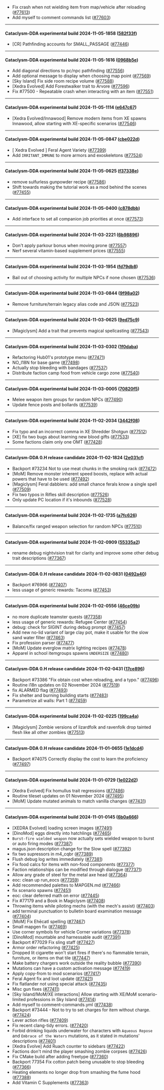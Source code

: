 * Fix crash when not wielding item from map/vehicle after reloading ([#77613](https://github.com/CleverRaven/Cataclysm-DDA/pull/77613))
* Add myself to comment commands list ([#77603](https://github.com/CleverRaven/Cataclysm-DDA/pull/77603))

---

#### Cataclysm-DDA experimental build 2024-11-05-1858 ([582f33f](https://github.com/CleverRaven/Cataclysm-DDA/releases/tag/cdda-experimental-2024-11-05-1858))

* [CR] Pathfinding accounts for SMALL_PASSAGE ([#77446](https://github.com/CleverRaven/Cataclysm-DDA/pull/77446))

---

#### Cataclysm-DDA experimental build 2024-11-05-1616 ([0968b5e](https://github.com/CleverRaven/Cataclysm-DDA/releases/tag/cdda-experimental-2024-11-05-1616))

* Add diagonal directions to pc/npc pathfinding ([#77556](https://github.com/CleverRaven/Cataclysm-DDA/pull/77556))
* Add optional message to display when choosing map point ([#77569](https://github.com/CleverRaven/Cataclysm-DDA/pull/77569))
* [Sky Island] Fix side room recipe volume ([#77588](https://github.com/CleverRaven/Cataclysm-DDA/pull/77588))
* [Xedra Evolved] Add Forestwalker trait to Arvore ([#77596](https://github.com/CleverRaven/Cataclysm-DDA/pull/77596))
* Fix #77500 - Repeatable crash when interacting with an item ([#77551](https://github.com/CleverRaven/Cataclysm-DDA/pull/77551))

---

#### Cataclysm-DDA experimental build 2024-11-05-1114 ([e647c67](https://github.com/CleverRaven/Cataclysm-DDA/releases/tag/cdda-experimental-2024-11-05-1114))

* [Xedra Evolved/Innawood] Remove modern items from XE spawns Innawood, allow starting with XE-specific scenarios ([#77546](https://github.com/CleverRaven/Cataclysm-DDA/pull/77546))

---

#### Cataclysm-DDA experimental build 2024-11-05-0847 ([cbe022d](https://github.com/CleverRaven/Cataclysm-DDA/releases/tag/cdda-experimental-2024-11-05-0847))

* [ Xedra Evolved ] Feral Agent Variety ([#77399](https://github.com/CleverRaven/Cataclysm-DDA/pull/77399))
* Add `IRRITANT_IMMUNE` to more armors and exoskeletons ([#77524](https://github.com/CleverRaven/Cataclysm-DDA/pull/77524))

---

#### Cataclysm-DDA experimental build 2024-11-05-0625 ([f37338e](https://github.com/CleverRaven/Cataclysm-DDA/releases/tag/cdda-experimental-2024-11-05-0625))

* remove sulfurless gunpowder recipe ([#77586](https://github.com/CleverRaven/Cataclysm-DDA/pull/77586))
* Shift towards making the tutorial work as a mod behind the scenes ([#77455](https://github.com/CleverRaven/Cataclysm-DDA/pull/77455))

---

#### Cataclysm-DDA experimental build 2024-11-05-0400 ([c878dbb](https://github.com/CleverRaven/Cataclysm-DDA/releases/tag/cdda-experimental-2024-11-05-0400))

* Add interface to set all companion job priorities at once ([#77573](https://github.com/CleverRaven/Cataclysm-DDA/pull/77573))

---

#### Cataclysm-DDA experimental build 2024-11-03-2221 ([6b98896](https://github.com/CleverRaven/Cataclysm-DDA/releases/tag/cdda-experimental-2024-11-03-2221))

* Don't apply parkour bonus when moving prone ([#77557](https://github.com/CleverRaven/Cataclysm-DDA/pull/77557))
* Nerf several vitamin-based supplement prices ([#77555](https://github.com/CleverRaven/Cataclysm-DDA/pull/77555))

---

#### Cataclysm-DDA experimental build 2024-11-03-1954 ([fd79db8](https://github.com/CleverRaven/Cataclysm-DDA/releases/tag/cdda-experimental-2024-11-03-1954))

* Bail out of choosing activity for multiple NPCs if none chosen ([#77536](https://github.com/CleverRaven/Cataclysm-DDA/pull/77536))

---

#### Cataclysm-DDA experimental build 2024-11-03-0844 ([9f98a02](https://github.com/CleverRaven/Cataclysm-DDA/releases/tag/cdda-experimental-2024-11-03-0844))

* Remove furniture/terrain legacy alias code and JSON ([#77523](https://github.com/CleverRaven/Cataclysm-DDA/pull/77523))

---

#### Cataclysm-DDA experimental build 2024-11-03-0625 ([9ed75c9](https://github.com/CleverRaven/Cataclysm-DDA/releases/tag/cdda-experimental-2024-11-03-0625))

* [Magiclysm] Add a trait that prevents magical spellcasting ([#77543](https://github.com/CleverRaven/Cataclysm-DDA/pull/77543))

---

#### Cataclysm-DDA experimental build 2024-11-03-0302 ([1f0daba](https://github.com/CleverRaven/Cataclysm-DDA/releases/tag/cdda-experimental-2024-11-03-0302))

* Refactoring Hub01's prototype menu ([#77471](https://github.com/CleverRaven/Cataclysm-DDA/pull/77471))
* NO_I18N for base game ([#77498](https://github.com/CleverRaven/Cataclysm-DDA/pull/77498))
* Actually stop bleeding with bandages ([#77537](https://github.com/CleverRaven/Cataclysm-DDA/pull/77537))
* Distribute faction camp food from vehicle cargo zone ([#77540](https://github.com/CleverRaven/Cataclysm-DDA/pull/77540))

---

#### Cataclysm-DDA experimental build 2024-11-03-0005 ([70820f5](https://github.com/CleverRaven/Cataclysm-DDA/releases/tag/cdda-experimental-2024-11-03-0005))

* Melee weapon item groups for random NPCs ([#77490](https://github.com/CleverRaven/Cataclysm-DDA/pull/77490))
* Update fence posts and bollards ([#77539](https://github.com/CleverRaven/Cataclysm-DDA/pull/77539))

---

#### Cataclysm-DDA experimental build 2024-11-02-2034 ([3442f08](https://github.com/CleverRaven/Cataclysm-DDA/releases/tag/cdda-experimental-2024-11-02-2034))

* Fix typo and an incorrect comma in XE Shredder Shotgun ([#77512](https://github.com/CleverRaven/Cataclysm-DDA/pull/77512))
* [XE] fix two bugs about learning new blood gifts ([#77533](https://github.com/CleverRaven/Cataclysm-DDA/pull/77533))
* Some factions claim only one OMT ([#77428](https://github.com/CleverRaven/Cataclysm-DDA/pull/77428))

---

#### Cataclysm-DDA 0.H release candidate 2024-11-02-1824 ([2e031cf](https://github.com/CleverRaven/Cataclysm-DDA/releases/tag/cdda-0.H-2024-11-02-1824))

* Backport #73234 Not to use meat chunks in the smoking rack ([#77472](https://github.com/CleverRaven/Cataclysm-DDA/pull/77472))
* [MoM] Remove monster inherent speed boosts, replace with actual powers that have to be used ([#77492](https://github.com/CleverRaven/Cataclysm-DDA/pull/77492))
* [Magiclysm] Feral dabblers: add small chance ferals know a single spell ([#77509](https://github.com/CleverRaven/Cataclysm-DDA/pull/77509))
* Fix two typos in Rifles skill description ([#77526](https://github.com/CleverRaven/Cataclysm-DDA/pull/77526))
* Only update PC location if it's inbounds ([#77528](https://github.com/CleverRaven/Cataclysm-DDA/pull/77528))

---

#### Cataclysm-DDA experimental build 2024-11-02-1735 ([a7fc626](https://github.com/CleverRaven/Cataclysm-DDA/releases/tag/cdda-experimental-2024-11-02-1735))

* Balance/fix ranged weapon selection for random NPCs ([#77510](https://github.com/CleverRaven/Cataclysm-DDA/pull/77510))

---

#### Cataclysm-DDA experimental build 2024-11-02-0909 ([55335a2](https://github.com/CleverRaven/Cataclysm-DDA/releases/tag/cdda-experimental-2024-11-02-0909))

* rename debug nightvision trait for clarity and improve some other debug trait descriptions ([#77367](https://github.com/CleverRaven/Cataclysm-DDA/pull/77367))

---

#### Cataclysm-DDA 0.H release candidate 2024-11-02-0831 ([0492a40](https://github.com/CleverRaven/Cataclysm-DDA/releases/tag/cdda-0.H-2024-11-02-0831))

* Backport #76966 ([#77407](https://github.com/CleverRaven/Cataclysm-DDA/pull/77407))
* less usage of generic rewards: Tacoma ([#77453](https://github.com/CleverRaven/Cataclysm-DDA/pull/77453))

---

#### Cataclysm-DDA experimental build 2024-11-02-0556 ([46ce09b](https://github.com/CleverRaven/Cataclysm-DDA/releases/tag/cdda-experimental-2024-11-02-0556))

* no more duplicate teamster quests ([#77358](https://github.com/CleverRaven/Cataclysm-DDA/pull/77358))
* less usage of generic rewards: Refugee Center ([#77454](https://github.com/CleverRaven/Cataclysm-DDA/pull/77454))
* debug: check for SIGINT during debug prompt ([#77457](https://github.com/CleverRaven/Cataclysm-DDA/pull/77457))
* Add new no-lid variant of large clay pot, make it usable for the slow sand water filter ([#77463](https://github.com/CleverRaven/Cataclysm-DDA/pull/77463))
* Fix profession parser ([#77477](https://github.com/CleverRaven/Cataclysm-DDA/pull/77477))
* [MoM] Update everglow matrix lighting recipes ([#77478](https://github.com/CleverRaven/Cataclysm-DDA/pull/77478))
* Apparel in school itemgroups spawns ``UNDERSIZE`` ([#77480](https://github.com/CleverRaven/Cataclysm-DDA/pull/77480))

---

#### Cataclysm-DDA 0.H release candidate 2024-11-02-0431 ([17ce896](https://github.com/CleverRaven/Cataclysm-DDA/releases/tag/cdda-0.H-2024-11-02-0431))

* Backport #73386 "Fix obtain cost when reloading, and a typo." ([#77496](https://github.com/CleverRaven/Cataclysm-DDA/pull/77496))
* Routine i18n updates on 02 November 2024 ([#77519](https://github.com/CleverRaven/Cataclysm-DDA/pull/77519))
* fix ALARMED flag ([#77493](https://github.com/CleverRaven/Cataclysm-DDA/pull/77493))
* Fix shelter and burning building starts ([#77483](https://github.com/CleverRaven/Cataclysm-DDA/pull/77483))
* Parametrize all walls: Part 1 ([#77459](https://github.com/CleverRaven/Cataclysm-DDA/pull/77459))

---

#### Cataclysm-DDA experimental build 2024-11-02-0225 ([199ca4a](https://github.com/CleverRaven/Cataclysm-DDA/releases/tag/cdda-experimental-2024-11-02-0225))

* [Magiclysm] Zombie versions of lizardfolk and ravenfolk drop tainted flesh like all other zombies ([#77513](https://github.com/CleverRaven/Cataclysm-DDA/pull/77513))

---

#### Cataclysm-DDA 0.H release candidate 2024-11-01-0655 ([1e1dcd4](https://github.com/CleverRaven/Cataclysm-DDA/releases/tag/cdda-0.H-2024-11-01-0655))

* Backport #74075 Correctly display the cost to learn the proficiency ([#77497](https://github.com/CleverRaven/Cataclysm-DDA/pull/77497))

---

#### Cataclysm-DDA experimental build 2024-11-01-0729 ([1e022d2](https://github.com/CleverRaven/Cataclysm-DDA/releases/tag/cdda-experimental-2024-11-01-0729))

* [Xedra Evolved] Fix homullus trait regressions ([#77486](https://github.com/CleverRaven/Cataclysm-DDA/pull/77486))
* Routine tileset updates on 01 November 2024 ([#77495](https://github.com/CleverRaven/Cataclysm-DDA/pull/77495))
* [MoM] Update mutated animals to match vanilla changes ([#77431](https://github.com/CleverRaven/Cataclysm-DDA/pull/77431))

---

#### Cataclysm-DDA experimental build 2024-11-01-0145 ([6b0a666](https://github.com/CleverRaven/Cataclysm-DDA/releases/tag/cdda-experimental-2024-11-01-0145))

* [XEDRA Evolved] loading screen images ([#77491](https://github.com/CleverRaven/Cataclysm-DDA/pull/77491))
* [DinoMod] eggs directly into hatchlings ([#77465](https://github.com/CleverRaven/Cataclysm-DDA/pull/77465))
* `Burst-fire wielded weapon` now actually sets wielded weapon to burst or auto firing modes ([#77387](https://github.com/CleverRaven/Cataclysm-DDA/pull/77387))
* magus.json description change for the Slow spell ([#77392](https://github.com/CleverRaven/Cataclysm-DDA/pull/77392))
* fix two supressors in m4_cqbr ([#77389](https://github.com/CleverRaven/Cataclysm-DDA/pull/77389))
* Flush debug log writes immediately ([#77381](https://github.com/CleverRaven/Cataclysm-DDA/pull/77381))
* Fix food calcs for items with non-food components ([#77377](https://github.com/CleverRaven/Cataclysm-DDA/pull/77377))
* Faction relationships can be modified through dialogue ([#77371](https://github.com/CleverRaven/Cataclysm-DDA/pull/77371))
* Allow any grade of steel for the metal axe head ([#77364](https://github.com/CleverRaven/Cataclysm-DDA/pull/77364))
* eoc: clean up run_eocs ([#77359](https://github.com/CleverRaven/Cataclysm-DDA/pull/77359))
* Add recommended palettes to MAPGEN.md ([#77466](https://github.com/CleverRaven/Cataclysm-DDA/pull/77466))
* fix scenario spawns ([#77451](https://github.com/CleverRaven/Cataclysm-DDA/pull/77451))
* eoc: clear deferred math on error ([#77445](https://github.com/CleverRaven/Cataclysm-DDA/pull/77445))
* Fix #77179 and a Book in Magiclysm ([#77408](https://github.com/CleverRaven/Cataclysm-DDA/pull/77408))
* Throwing items while piloting mechs (with the mech's assist) ([#77403](https://github.com/CleverRaven/Cataclysm-DDA/pull/77403))
* add terminal punctuation to bulletin board examination message ([#77404](https://github.com/CleverRaven/Cataclysm-DDA/pull/77404))
* [MoM] Fix Ehēcatl spelling ([#77467](https://github.com/CleverRaven/Cataclysm-DDA/pull/77467))
* Small mapgen fix ([#77469](https://github.com/CleverRaven/Cataclysm-DDA/pull/77469))
* Use corner symbols for vehicle Corner variations ([#77378](https://github.com/CleverRaven/Cataclysm-DDA/pull/77378))
* [DinoMod] mountable and harnessable audit ([#77391](https://github.com/CleverRaven/Cataclysm-DDA/pull/77391))
* Backport #77029 Fix sling staff ([#77427](https://github.com/CleverRaven/Cataclysm-DDA/pull/77427))
* Armor order refactoring ([#77425](https://github.com/CleverRaven/Cataclysm-DDA/pull/77425))
* Dropped lit cigarette won't start fires if there's no flammable terrain, furniture, or items on that tile ([#77447](https://github.com/CleverRaven/Cataclysm-DDA/pull/77447))
* Make battery chargers work outside the reality bubble ([#77390](https://github.com/CleverRaven/Cataclysm-DDA/pull/77390))
* Mutations can have a custom activation message ([#77419](https://github.com/CleverRaven/Cataclysm-DDA/pull/77419))
* Apply copy-from to mod scenarios ([#77417](https://github.com/CleverRaven/Cataclysm-DDA/pull/77417))
* Feral Agent fix and loot update ([#77421](https://github.com/CleverRaven/Cataclysm-DDA/pull/77421))
* Fix flatlander not using special attack ([#77435](https://github.com/CleverRaven/Cataclysm-DDA/pull/77435))
* Misc gun fixes ([#77411](https://github.com/CleverRaven/Cataclysm-DDA/pull/77411))
* [Sky Island/MoM/XE interactions] Allow starting with XE/MoM scenario-limited professions in Sky Island ([#77414](https://github.com/CleverRaven/Cataclysm-DDA/pull/77414))
* Add myself to comment-commands.yml ([#77438](https://github.com/CleverRaven/Cataclysm-DDA/pull/77438))
* Backport #73444 - Not to try to set charges for item without charge. ([#77424](https://github.com/CleverRaven/Cataclysm-DDA/pull/77424))
* Lever action rifles ([#77409](https://github.com/CleverRaven/Cataclysm-DDA/pull/77409))
* Fix recent clang-tidy errors. ([#77420](https://github.com/CleverRaven/Cataclysm-DDA/pull/77420))
* Forbid drinking liquids underwater for characters with `Aqueous Repose` and `Embrace of the Waters` mutations, as it stated in mutations' descriptions ([#77401](https://github.com/CleverRaven/Cataclysm-DDA/pull/77401))
* [Xedra Evolve] Add Ruach counter to sidebars ([#77422](https://github.com/CleverRaven/Cataclysm-DDA/pull/77422))
* Factions don't mind the player smashing zombie corpses ([#77426](https://github.com/CleverRaven/Cataclysm-DDA/pull/77426))
* Fix CMake build after adding freetype ([#77360](https://github.com/CleverRaven/Cataclysm-DDA/pull/77360))
* Backport 77354 Fix cotton patch being unusable to stop bleeding ([#77366](https://github.com/CleverRaven/Cataclysm-DDA/pull/77366))
* Heating elements no longer drop from smashing the fume hood ([#77388](https://github.com/CleverRaven/Cataclysm-DDA/pull/77388))
* Add Vitamin C Supplements ([#77363](https://github.com/CleverRaven/Cataclysm-DDA/pull/77363))

